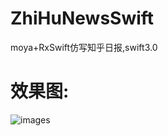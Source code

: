 # ZhiHuNewsSwift
moya+RxSwift仿写知乎日报,swift3.0

# 效果图:

![images](https://github.com/ZJQian/ZhiHuNewsSwift/blob/master/demo.gif)
